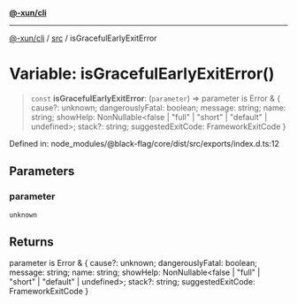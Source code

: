 [**@-xun/cli**](../../README.md)

***

[@-xun/cli](../../README.md) / [src](../README.md) / isGracefulEarlyExitError

# Variable: isGracefulEarlyExitError()

> `const` **isGracefulEarlyExitError**: (`parameter`) => parameter is Error & \{ cause?: unknown; dangerouslyFatal: boolean; message: string; name: string; showHelp: NonNullable\<false \| "full" \| "short" \| "default" \| undefined\>; stack?: string; suggestedExitCode: FrameworkExitCode \}

Defined in: node\_modules/@black-flag/core/dist/src/exports/index.d.ts:12

## Parameters

### parameter

`unknown`

## Returns

parameter is Error & \{ cause?: unknown; dangerouslyFatal: boolean; message: string; name: string; showHelp: NonNullable\<false \| "full" \| "short" \| "default" \| undefined\>; stack?: string; suggestedExitCode: FrameworkExitCode \}
